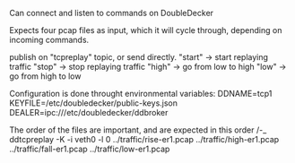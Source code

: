 Can connect and listen to commands on DoubleDecker

Expects four pcap files as input, which it will cycle through, depending on incoming commands.

publish on "tcpreplay" topic, or send directly. 
"start" -> start replaying traffic
"stop" -> stop replaying traffic
"high" -> go from low to high
"low" -> go from high to low

Configuration is done throught environmental variables:
DDNAME=tcp1 KEYFILE=/etc/doubledecker/public-keys.json DEALER=ipc:///etc/doubledecker/ddbroker 

The order of the files are important, and are expected in this order /-\_ 
ddtcpreplay -K -i veth0 -l 0 ../traffic/rise-er1.pcap ../traffic/high-er1.pcap ../traffic/fall-er1.pcap ../traffic/low-er1.pcap  

